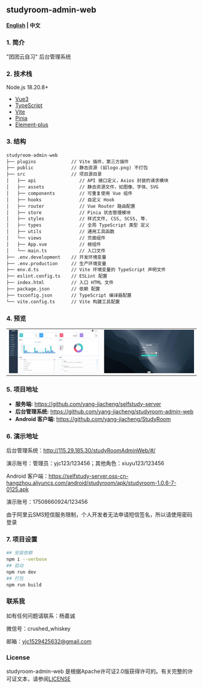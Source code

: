 ## **studyroom-admin-web**

**[English](https://github.com/yang-jiacheng/studyroom-admin-web/blob/master/README.md) | 中文**

### 1. 简介

"团团云自习" 后台管理系统


### 2. 技术栈

Node.js 18.20.8+

- [Vue3](https://github.com/vuejs/core)
- [TypeScript](https://github.com/microsoft/TypeScript)
- [Vite](https://github.com/vitejs/vite)
- [Pinia](https://github.com/vuejs/pinia)
- [Element-plus](https://github.com/element-plus/element-plus)

### 3. 结构

```txt
studyroom-admin-web
├── plugins             // Vite 插件，第三方插件
├── public              // 静态资源 (如logo.png) 不打包
├── src                 // 项目源目录
│   ├── api                // API 接口定义，Axios 封装的请求模块
│   ├── assets             // 静态资源文件，如图像、字体、SVG
│   ├── components         // 可重复使用 Vue 组件
│   ├── hooks              // 自定义 Hook
│   ├── router             // Vue Router 路由配置
│   ├── store              // Pinia 状态管理模块
│   ├── styles             // 样式文件, CSS, SCSS, 等.
│   ├── types              // 全局 TypeScript 类型 定义
│   ├── utils              // 通用工具函数
│   └── views              // 页面组件
│   ├── App.vue            // 根组件
│   └── main.ts            // 入口文件
├── .env.development    // 开发环境变量
├── .env.production     // 生产环境变量
├── env.d.ts            // Vite 环境变量的 TypeScript 声明文件
├── eslint.config.ts    // ESLint 配置
├── index.html          // 入口 HTML 文件
├── package.json        // 依赖 配置
├── tsconfig.json       // TypeScript 编译器配置
└── vite.config.ts      // Vite 构建工具配置
```

### 4. 预览

<table>
<tr>
<td>
<img src="https://github.com/yang-jiacheng/studyroom-admin-web/blob/master/picture/01.png">
</td>
<td>
<img src="https://github.com/yang-jiacheng/studyroom-admin-web/blob/master/picture/02.png">
</td>
</tr>
</table>

### 5. 项目地址

- **服务端:** https://github.com/yang-jiacheng/selfstudy-server
- **后台管理系统:** https://github.com/yang-jiacheng/studyroom-admin-web
- **Android 客户端:** https://github.com/yang-jiacheng/StudyRoom


### 6. 演示地址

后台管理系统：http://115.29.185.30/studyRoomAdminWeb/#/

演示账号：管理员：yjc123/123456；其他角色：xiuyu123/123456

Android 客户端：https://selfstudy-server.oss-cn-hangzhou.aliyuncs.com/android/studyroom/apk/studyroom-1.0.6-7-0125.apk

演示账号：17508660924/123456

由于阿里云SMS短信服务限制，个人开发者无法申请短信签名，所以请使用密码登录

### 7. 项目设置

```sh
## 安装依赖
npm i --verbose
## 启动
npm run dev
## 打包
npm run build
```

### 联系我

如有任何问题请联系：杨嘉诚

微信号：crushed_whiskey

邮箱：yjc1529425632@gmail.com

### License

studyroom-admin-web 是根据Apache许可证2.0版获得许可的。有关完整的许可证文本，请参阅[LICENSE](https://github.com/yang-jiacheng/studyroom-admin-web/blob/master/LICENSE)
